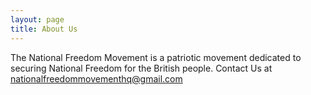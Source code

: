 ```yaml
---
layout: page
title: About Us
---
```


The National Freedom Movement is a patriotic movement dedicated to securing National Freedom for the British people.
Contact Us at nationalfreedommovementhq@gmail.com
